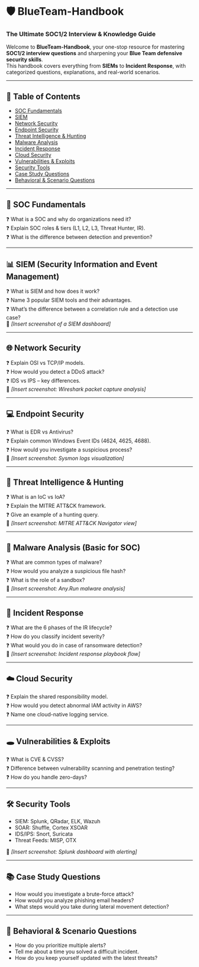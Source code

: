 # 🛡️ BlueTeam-Handbook  
### The Ultimate SOC1/2 Interview & Knowledge Guide  

Welcome to **BlueTeam-Handbook**, your one-stop resource for mastering **SOC1/2 interview questions** and sharpening your **Blue Team defensive security skills**.  
This handbook covers everything from **SIEMs** to **Incident Response**, with categorized questions, explanations, and real-world scenarios.  

---

## 📑 Table of Contents  

- [SOC Fundamentals](#-soc-fundamentals)  
- [SIEM](#-siem-security-information-and-event-management)  
- [Network Security](#-network-security)  
- [Endpoint Security](#-endpoint-security)  
- [Threat Intelligence & Hunting](#-threat-intelligence--hunting)  
- [Malware Analysis](#-malware-analysis-basic-for-soc)  
- [Incident Response](#-incident-response)  
- [Cloud Security](#-cloud-security)  
- [Vulnerabilities & Exploits](#-vulnerabilities--exploits)  
- [Security Tools](#-security-tools)  
- [Case Study Questions](#-case-study-questions)  
- [Behavioral & Scenario Questions](#-behavioral--scenario-questions)  

---

## 🏢 SOC Fundamentals  

❓ What is a SOC and why do organizations need it?  
❓ Explain SOC roles & tiers (L1, L2, L3, Threat Hunter, IR).  
❓ What is the difference between detection and prevention?  

---

## 📊 SIEM (Security Information and Event Management)  

❓ What is SIEM and how does it work?  
❓ Name 3 popular SIEM tools and their advantages.  
❓ What’s the difference between a correlation rule and a detection use case?  
📸 *[Insert screenshot of a SIEM dashboard]*  

---

## 🌐 Network Security  

❓ Explain OSI vs TCP/IP models.  
❓ How would you detect a DDoS attack?  
❓ IDS vs IPS – key differences.  
📸 *[Insert screenshot: Wireshark packet capture analysis]*  

---

## 💻 Endpoint Security  

❓ What is EDR vs Antivirus?  
❓ Explain common Windows Event IDs (4624, 4625, 4688).  
❓ How would you investigate a suspicious process?  
📸 *[Insert screenshot: Sysmon logs visualization]*  

---

## 🔎 Threat Intelligence & Hunting  

❓ What is an IoC vs IoA?  
❓ Explain the MITRE ATT&CK framework.  
❓ Give an example of a hunting query.  
📸 *[Insert screenshot: MITRE ATT&CK Navigator view]*  

---

## 🐛 Malware Analysis (Basic for SOC)  

❓ What are common types of malware?  
❓ How would you analyze a suspicious file hash?  
❓ What is the role of a sandbox?  
📸 *[Insert screenshot: Any.Run malware analysis]*  

---

## 🚨 Incident Response  

❓ What are the 6 phases of the IR lifecycle?  
❓ How do you classify incident severity?  
❓ What would you do in case of ransomware detection?  
📸 *[Insert screenshot: Incident response playbook flow]*  

---

## ☁️ Cloud Security  

❓ Explain the shared responsibility model.  
❓ How would you detect abnormal IAM activity in AWS?  
❓ Name one cloud-native logging service.  

---

## 🕳️ Vulnerabilities & Exploits  

❓ What is CVE & CVSS?  
❓ Difference between vulnerability scanning and penetration testing?  
❓ How do you handle zero-days?  

---

## 🛠️ Security Tools  

- SIEM: Splunk, QRadar, ELK, Wazuh  
- SOAR: Shuffle, Cortex XSOAR  
- IDS/IPS: Snort, Suricata  
- Threat Feeds: MISP, OTX  

📸 *[Insert screenshot: Splunk dashboard with alerting]*  

---

## 📚 Case Study Questions  

- How would you investigate a brute-force attack?  
- How would you analyze phishing email headers?  
- What steps would you take during lateral movement detection?  

---

## 👥 Behavioral & Scenario Questions  

- How do you prioritize multiple alerts?  
- Tell me about a time you solved a difficult incident.  
- How do you keep yourself updated with the latest threats?  
